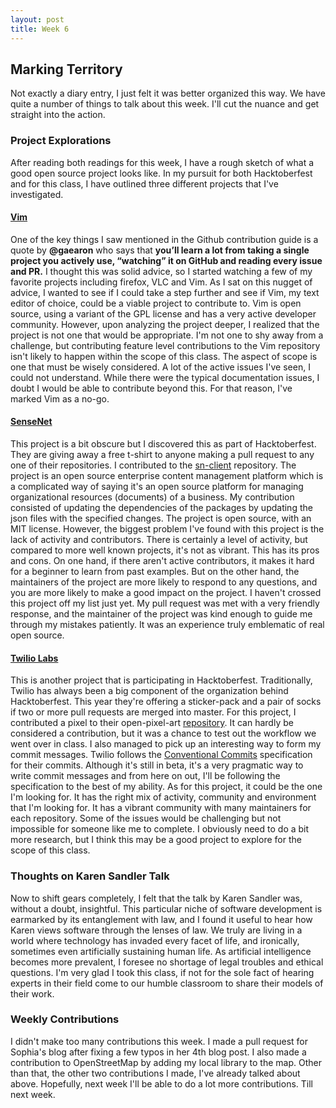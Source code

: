 ```yaml
---
layout: post
title: Week 6 
---
```

## Marking Territory

Not exactly a diary entry, I just felt it was better organized this way. We have quite a number of things to talk about this week. I'll cut the nuance and get straight into the action. 

### Project Explorations

After reading both readings for this week, I have a rough sketch of what a good open source project looks like. In my pursuit for both Hacktoberfest and for this class, I have outlined three different projects that I've investigated. 

#### [Vim](https://github.com/vim/vim) 

One of the key things I saw mentioned in the Github contribution guide is a quote by **@gaearon** who says that __you’ll learn a lot from taking a single project you actively use, “watching” it on GitHub and reading every issue and PR.__ I thought this was solid advice, so I started watching a few of my favorite projects including firefox, VLC and Vim. As I sat on this nugget of advice, I wanted to see if I could take a step further and see if Vim, my text editor of choice, could be a viable project to contribute to. Vim is open source, using a variant of the GPL license and has a very active developer community. However, upon analyzing the project deeper, I realized that the project is not one that would be appropriate. I'm not one to shy away from a challenge, but contributing feature level contributions to the Vim repository isn't likely to happen within the scope of this class. The aspect of scope is one that must be wisely considered. A lot of the active issues I've seen, I could not understand. While there were the typical documentation issues, I doubt I would be able to contribute beyond this. For that reason, I've marked Vim as a no-go. 
#### [SenseNet](https://github.com/SenseNet)

This project is a bit obscure but I discovered this as part of Hacktoberfest. They are giving away a free t-shirt to anyone making a pull request to any one of their repositories. I contributed to the [sn-client](https://github.com/SenseNet/sn-client) repository. The project is an open source enterprise content management platform which is a complicated way of saying it's an open source platform for managing organizational resources (documents) of a business. My contribution consisted of updating the dependencies of the packages by updating the json files with the specified changes. The project is open source, with an MIT license. However, the biggest problem I've found with this project is the lack of activity and contributors. There is certainly a level of activity, but compared to more well known projects, it's not as vibrant. This has its pros and cons. On one hand, if there aren't active contributors, it makes it hard for a beginner to learn from past examples. But on the other hand, the maintainers of the project are more likely to respond to any questions, and you are more likely to make a good impact on the project. I haven't crossed this project off my list just yet. My pull request was met with a very friendly response, and the maintainer of the project was kind enough to guide me through my mistakes patiently. It was an experience truly emblematic of real open source. 

#### [Twilio Labs](https://github.com/twilio-labs)

This is another project that is participating in Hacktoberfest. Traditionally, Twilio has always been a big component of the organization behind Hacktoberfest. This year they're offering a sticker-pack and a pair of socks if two or more pull requests are merged into master. For this project, I contributed a pixel to their open-pixel-art [repository](https://github.com/twilio-labs/open-pixel-art). It can hardly be considered a contribution, but it was a chance to test out the workflow we went over in class. I also managed to pick up an interesting way to form my commit messages. Twilio follows the [Conventional Commits](https://www.conventionalcommits.org/en/v1.0.0-beta.4/) specification for their commits. Although it's still in beta, it's a very pragmatic way to write commit messages and from here on out, I'll be following the specification to the best of my ability. As for this project, it could be the one I'm looking for. It has the right mix of activity, community and environment that I'm looking for. It has a vibrant community with many maintainers for each repository. Some of the issues would be challenging but not impossible for someone like me to complete. I obviously need to do a bit more research, but I think this may be a good project to explore for the scope of this class.  

### Thoughts on Karen Sandler Talk
Now to shift gears completely, I felt that the talk by Karen Sandler was, without a doubt, insightful. This particular niche of software development is earmarked by its entanglement with law, and I found it useful to hear how Karen views software through the lenses of law. We truly are living in a world where technology has invaded every facet of life, and ironically, sometimes even artificially sustaining human life. As artificial intelligence becomes more prevalent, I foresee no shortage of legal troubles and ethical questions. I'm very glad I took this class, if not for the sole fact of hearing experts in their field come to our humble classroom to share their models of their work. 

### Weekly Contributions 

I didn't make too many contributions this week. I made a pull request for Sophia's blog after fixing a few typos in her 4th blog post. I also made a contribution to OpenStreetMap by adding my local library to the map. Other than that, the other two contributions I made, I've already talked about above. Hopefully, next week I'll be able to do a lot more contributions. Till next week.

